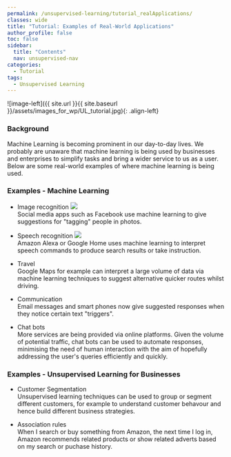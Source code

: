 ```yaml
---
permalink: /unsupervised-learning/tutorial_realApplications/
classes: wide
title: "Tutorial: Examples of Real-World Applications"
author_profile: false
toc: false
sidebar:
  title: "Contents"
  nav: unsupervised-nav
categories:
  - Tutorial
tags:
  - Unsupervised Learning
---
```



![image-left]({{ site.url }}{{ site.baseurl }}/assets/images_for_wp/UL_tutorial.jpg){: .align-left}


<h3>Background</h3>
Machine Learning is becoming prominent in our day-to-day lives.  We probably are unaware that machine learning is being used by businesses and enterprises to simplify tasks and bring a wider service to us as a user.  Below are some real-world examples of where machine learning is being used. 

<h3>Examples - Machine Learning</h3>

* Image recognition <img src="https://img.icons8.com/wired/30/000000/small-smile.png"/> <br /> 
Social media apps such as Facebook use machine learning to give suggestions for "tagging" people in photos.


* Speech recognition <img src="https://img.icons8.com/ios-glyphs/30/000000/voice-presentation--v1.png"/> <br />
Amazon Alexa or Google Home uses machine learning to interpret speech commands to produce search results or take instruction.

* Travel <br />
Google Maps for example can interpret a large volume of data via machine learning techniques to suggest alternative quicker routes whilst driving.

* Communication  <br />
Email messages and smart phones now give suggested responses when they notice certain text "triggers".

* Chat bots <br />
More services are being provided via online platforms.  Given the volume of potential traffic, chat bots can be used to automate responses, minimising the need of human interaction with the aim of hopefully addressing the user's queries efficiently and quickly.

<h3>Examples - Unsupervised Learning for Businesses</h3>

* Customer Segmentation <br />
Unsupervised learning techniques can be used to group or segment different customers, for example to understand customer behavour and hence build different business strategies.

* Association rules <br />
When I search or buy something from Amazon, the next time I log in, Amazon recommends related products or show related adverts based on my search or puchase history.

